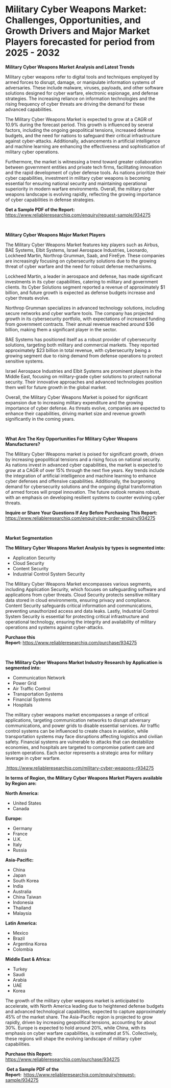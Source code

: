 <p><h1>Military Cyber Weapons Market: Challenges, Opportunities, and Growth Drivers and Major Market Players forecasted for period from 2025 - 2032</h1></p><p><strong>Military Cyber Weapons Market Analysis and Latest Trends</strong></p>
<p><p>Military cyber weapons refer to digital tools and techniques employed by armed forces to disrupt, damage, or manipulate information systems of adversaries. These include malware, viruses, payloads, and other software solutions designed for cyber warfare, electronic espionage, and defense strategies. The increasing reliance on information technologies and the rising frequency of cyber threats are driving the demand for these advanced capabilities.</p><p>The Military Cyber Weapons Market is expected to grow at a CAGR of 10.9% during the forecast period. This growth is influenced by several factors, including the ongoing geopolitical tensions, increased defense budgets, and the need for nations to safeguard their critical infrastructure against cyber-attacks. Additionally, advancements in artificial intelligence and machine learning are enhancing the effectiveness and sophistication of military cyber operations.</p><p>Furthermore, the market is witnessing a trend toward greater collaboration between government entities and private tech firms, facilitating innovation and the rapid development of cyber defense tools. As nations prioritize their cyber capabilities, investment in military cyber weapons is becoming essential for ensuring national security and maintaining operational superiority in modern warfare environments. Overall, the military cyber weapons landscape is evolving rapidly, reflecting the growing importance of cyber capabilities in defense strategies.</p></p>
<p><strong>Get a Sample PDF of the Report:&nbsp;</strong> <a href="https://www.reliableresearchiq.com/enquiry/request-sample/934275?utm_campaign=3168&utm_medium=2&utm_source=Github&utm_content=ia&utm_term=18042025&utm_id=military-cyber-weapons">https://www.reliableresearchiq.com/enquiry/request-sample/934275</a></p>
<p>&nbsp;</p>
<p><strong>Military Cyber Weapons Major Market Players</strong></p>
<p><p>The Military Cyber Weapons Market features key players such as Airbus, BAE Systems, Elbit Systems, Israel Aerospace Industries, Leonardo, Lockheed Martin, Northrop Grumman, Saab, and FireEye. These companies are increasingly focusing on cybersecurity solutions due to the growing threat of cyber warfare and the need for robust defense mechanisms.</p><p>Lockheed Martin, a leader in aerospace and defense, has made significant investments in its cyber capabilities, catering to military and government clients. Its Cyber Solutions segment reported a revenue of approximately $1 billion, and future growth is expected as defense budgets increase and cyber threats evolve.</p><p>Northrop Grumman specializes in advanced technology solutions, including secure networks and cyber warfare tools. The company has projected growth in its cybersecurity portfolio, with expectations of increased funding from government contracts. Their annual revenue reached around $36 billion, making them a significant player in the sector.</p><p>BAE Systems has positioned itself as a robust provider of cybersecurity solutions, targeting both military and commercial markets. They reported approximately $23 billion in total revenue, with cybersecurity being a growing segment due to rising demand from defense operations to protect sensitive systems.</p><p>Israel Aerospace Industries and Elbit Systems are prominent players in the Middle East, focusing on military-grade cyber solutions to protect national security. Their innovative approaches and advanced technologies position them well for future growth in the global market.</p><p>Overall, the Military Cyber Weapons Market is poised for significant expansion due to increasing military expenditure and the growing importance of cyber defense. As threats evolve, companies are expected to enhance their capabilities, driving market size and revenue growth significantly in the coming years.</p></p>
<p>&nbsp;</p>
<p><strong>What Are The Key Opportunities For Military Cyber Weapons Manufacturers?</strong></p>
<p><p>The Military Cyber Weapons market is poised for significant growth, driven by increasing geopolitical tensions and a rising focus on national security. As nations invest in advanced cyber capabilities, the market is expected to grow at a CAGR of over 15% through the next five years. Key trends include the integration of artificial intelligence and machine learning to enhance cyber defenses and offensive capabilities. Additionally, the burgeoning demand for cybersecurity solutions and the ongoing digital transformation of armed forces will propel innovation. The future outlook remains robust, with an emphasis on developing resilient systems to counter evolving cyber threats.</p></p>
<p><strong>Inquire or Share Your Questions If Any Before Purchasing This Report:</strong> <a href="https://www.reliableresearchiq.com/enquiry/pre-order-enquiry/934275?utm_campaign=3168&utm_medium=2&utm_source=Github&utm_content=ia&utm_term=18042025&utm_id=military-cyber-weapons">https://www.reliableresearchiq.com/enquiry/pre-order-enquiry/934275</a></p>
<p>&nbsp;</p>
<p><strong>Market Segmentation</strong></p>
<p><strong>The Military Cyber Weapons Market Analysis by types is segmented into:</strong></p>
<p><ul><li>Application Security</li><li>Cloud Security</li><li>Content Security</li><li>Industrial Control System Security</li></ul></p>
<p><p>The Military Cyber Weapons Market encompasses various segments, including Application Security, which focuses on safeguarding software and applications from cyber threats. Cloud Security protects sensitive military data stored in cloud environments, ensuring privacy and compliance. Content Security safeguards critical information and communications, preventing unauthorized access and data leaks. Lastly, Industrial Control System Security is essential for protecting critical infrastructure and operational technology, ensuring the integrity and availability of military operations and systems against cyber-attacks.</p></p>
<p><strong>Purchase this Report:&nbsp;</strong><a href="https://www.reliableresearchiq.com/purchase/934275?utm_campaign=3168&utm_medium=2&utm_source=Github&utm_content=ia&utm_term=18042025&utm_id=military-cyber-weapons">https://www.reliableresearchiq.com/purchase/934275</a></p>
<p>&nbsp;</p>
<p><strong>The Military Cyber Weapons Market Industry Research by Application is segmented into:</strong></p>
<p><ul><li>Communication Network</li><li>Power Grid</li><li>Air Traffic Control</li><li>Transportation Systems</li><li>Financial Systems</li><li>Hospitals</li></ul></p>
<p><p>The military cyber weapons market encompasses a range of critical applications, targeting communication networks to disrupt adversary communications, and power grids to disable essential services. Air traffic control systems can be influenced to create chaos in aviation, while transportation systems may face disruptions affecting logistics and civilian safety. Financial systems are vulnerable to attacks that can destabilize economies, and hospitals are targeted to compromise patient care and system operations. Each sector represents a strategic area for military leverage in cyber warfare.</p></p>
<p><a href="https://www.reliableresearchiq.com/military-cyber-weapons-r934275?utm_campaign=3168&utm_medium=2&utm_source=Github&utm_content=ia&utm_term=18042025&utm_id=military-cyber-weapons">&nbsp;https://www.reliableresearchiq.com/military-cyber-weapons-r934275</a></p>
<p><strong>In terms of Region, the Military Cyber Weapons Market Players available by Region are:</strong></p>
<p>
    <p> <strong> North America: </strong>
        <ul>
            <li>United States</li>
            <li>Canada</li>
        </ul>
        </p> 
    <p> <strong> Europe: </strong>
        <ul>
            <li>Germany</li>
            <li>France</li>
            <li>U.K.</li>
            <li>Italy</li>
            <li>Russia</li>
        </ul>
        </p> 
    <p> <strong> Asia-Pacific: </strong>
        <ul>
            <li>China</li>
            <li>Japan</li>
            <li>South Korea</li>
            <li>India</li>
            <li>Australia</li>
            <li>China Taiwan</li>
            <li>Indonesia</li>
            <li>Thailand</li>
            <li>Malaysia</li>
        </ul>
        </p> 
    <p> <strong> Latin America: </strong>
        <ul>
            <li>Mexico</li>
            <li>Brazil</li>
            <li>Argentina Korea</li>
            <li>Colombia</li>
        </ul>
        </p> 
    <p> <strong> Middle East & Africa: </strong>
        <ul>
            <li>Turkey</li>
            <li>Saudi</li>
            <li>Arabia</li>
            <li>UAE</li>
            <li>Korea</li>
        </ul>
    </p>
    </p>
<p><p>The growth of the military cyber weapons market is anticipated to accelerate, with North America leading due to heightened defense budgets and advanced technological capabilities, expected to capture approximately 45% of the market share. The Asia-Pacific region is projected to grow rapidly, driven by increasing geopolitical tensions, accounting for about 30%. Europe is expected to hold around 20%, while China, with its emphasis on cyber warfare capabilities, is estimated at 5%. Collectively, these regions will shape the evolving landscape of military cyber capabilities.</p></p>
<p><strong>Purchase this Report: </strong><a href="https://www.reliableresearchiq.com/purchase/934275?utm_campaign=3168&utm_medium=2&utm_source=Github&utm_content=ia&utm_term=18042025&utm_id=military-cyber-weapons">https://www.reliableresearchiq.com/purchase/934275</a></p>
<p>&nbsp;<strong>Get a Sample PDF of the Report:&nbsp;&nbsp;</strong><a href="https://www.reliableresearchiq.com/enquiry/request-sample/934275?utm_campaign=3168&utm_medium=2&utm_source=Github&utm_content=ia&utm_term=18042025&utm_id=military-cyber-weapons">https://www.reliableresearchiq.com/enquiry/request-sample/934275</a></p>
<p><strong></strong></p>
<p><p></p><p></p><p></p></p>